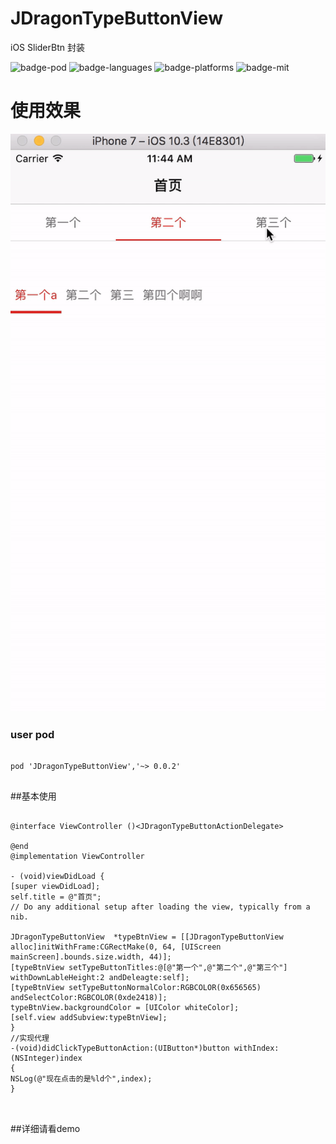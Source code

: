 # JDragonTypeButtonView
iOS  SliderBtn 封装

![badge-pod] ![badge-languages] ![badge-platforms] ![badge-mit]


# 使用效果
![](JDragonTypeButtonView.gif)

### user pod

```

pod 'JDragonTypeButtonView','~> 0.0.2'


```

##基本使用

```

@interface ViewController ()<JDragonTypeButtonActionDelegate>

@end
@implementation ViewController

- (void)viewDidLoad {
[super viewDidLoad];
self.title = @"首页";
// Do any additional setup after loading the view, typically from a nib.

JDragonTypeButtonView  *typeBtnView = [[JDragonTypeButtonView  alloc]initWithFrame:CGRectMake(0, 64, [UIScreen mainScreen].bounds.size.width, 44)];
[typeBtnView setTypeButtonTitles:@[@"第一个",@"第二个",@"第三个"] withDownLableHeight:2 andDeleagte:self];
[typeBtnView setTypeButtonNormalColor:RGBCOLOR(0x656565) andSelectColor:RGBCOLOR(0xde2418)];
typeBtnView.backgroundColor = [UIColor whiteColor];
[self.view addSubview:typeBtnView];
}
//实现代理
-(void)didClickTypeButtonAction:(UIButton*)button withIndex:(NSInteger)index
{
NSLog(@"现在点击的是%ld个",index);
}



```

##详细请看demo


[badge-platforms]: https://img.shields.io/badge/platforms-iOS-lightgrey.svg
[badge-pod]: https://img.shields.io/cocoapods/v/JDragonTypeButtonView.svg?label=version
[badge-languages]: https://img.shields.io/badge/languages-ObjC-orange.svg
[badge-mit]: https://img.shields.io/badge/license-MIT-blue.svg
